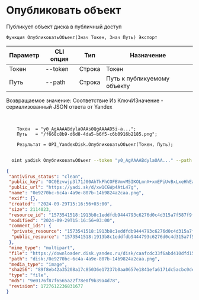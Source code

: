 ﻿---
sidebar_position: 1
---

# Опубликовать объект
 Публикует объект диска в публичный доступ



`Функция ОпубликоватьОбъект(Знач Токен, Знач Путь) Экспорт`

  | Параметр | CLI опция | Тип | Назначение |
  |-|-|-|-|
  | Токен | --token | Строка | Токен |
  | Путь | --path | Строка | Путь к публикуемому объекту |

  
  Возвращаемое значение:   Соответствие Из КлючИЗначение - сериализованный JSON ответа от Yandex

<br/>




```bsl title="Пример кода"
    Токен  = "y0_AgAAAABdylaOAAs0QgAAAAD5i-a...";
    Путь   = "/f668c8b9-d6d8-4da5-b6f5-c6b0916b2185.png";

    Результат = OPI_YandexDisk.ОпубликоватьОбъект(Токен, Путь);
```



```sh title="Пример команды CLI"
    
  oint yadisk ОпубликоватьОбъект --token "y0_AgAAAABdylaOAA..." --path "/Альпака.png"

```

```json title="Результат"
{
 "antivirus_status": "clean",
 "public_key": "OC0Ezvwjp3l71J00AhTkPhCOFBVmvM5IKOLmnX+xmEPiUvBxLxeHhEajJZDr79elq/J6bpmRyOJonT3VoXnDag==",
 "public_url": "https://yadi.sk/d/xw1CGWp4AtL47g",
 "name": "0e9270bc-6c4a-4a9e-807b-14b9824a2caa.png",
 "exif": {},
 "created": "2024-09-29T15:16:56+03:00",
 "size": 2114023,
 "resource_id": "1573541518:1913b8c1eddfdb9444793c6276d0c4d315a7f587f9f473d5fc378535d30a3b79",
 "modified": "2024-09-29T15:16:56+03:00",
 "comment_ids": {
  "private_resource": "1573541518:1913b8c1eddfdb9444793c6276d0c4d315a7f587f9f473d5fc378535d30a3b79",
  "public_resource": "1573541518:1913b8c1eddfdb9444793c6276d0c4d315a7f587f9f473d5fc378535d30a3b79"
 },
 "mime_type": "multipart",
 "file": "https://downloader.disk.yandex.ru/disk/caafcdc33f6abd410dfd15e58d836e6c2a3b8405d07224145825fe0ce5f7d81c/66f97d8d/gwThwhLBKYvLhQCNnqAHivTyW17WRM8SPPMQOvH6-qbQz8d8VWOGlkwZCgoP8dJ0gy2XfMgP1GVEF7gL_kPWBA%3D%3D?uid=1573541518&filename=0e9270bc-6c4a-4a9e-807b-14b9824a2caa.png&disposition=attachment&hash=&limit=0&content_type=multipart&owner_uid=1573541518&fsize=2114023&hid=03d7263840468e281bd0b238a26e7d0d&media_type=image&tknv=v2&etag=9e0176f87f6565a22f78e0f9b39a4d78",
 "path": "disk:/0e9270bc-6c4a-4a9e-807b-14b9824a2caa.png",
 "media_type": "image",
 "sha256": "89f8eb42a35208a17c85036e17237b0aa0657e1841efa6171dc5acbc0dea9e18",
 "type": "file",
 "md5": "9e0176f87f6565a22f78e0f9b39a4d78",
 "revision": 1727612236831677
}
```
